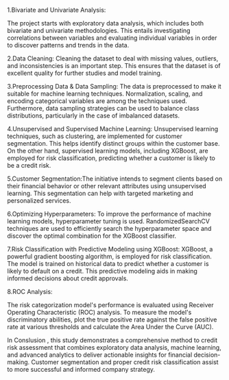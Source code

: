 
1.Bivariate and Univariate Analysis:

The project starts with exploratory data analysis, which includes both bivariate and univariate methodologies. This entails investigating correlations between variables and evaluating individual variables in order to discover patterns and trends in the data.

2.Data Cleaning:
Cleaning the dataset to deal with missing values, outliers, and inconsistencies is an important step. This ensures that the dataset is of excellent quality for further studies and model training.



3.Preprocessing Data & Data Sampling:
The data is preprocessed to make it suitable for machine learning techniques. Normalization, scaling, and encoding categorical variables are among the techniques used. Furthermore, data sampling strategies can be used to balance class distributions, particularly in the case of imbalanced datasets.


4.Unsupervised and Supervised Machine Learning:
Unsupervised learning techniques, such as clustering, are implemented for customer segmentation. This helps identify distinct groups within the customer base. On the other hand, supervised learning models, including XGBoost, are employed for risk classification, predicting whether a customer is likely to be a credit risk.

5.Customer Segmentation:The initiative intends to segment clients based on their financial behavior or other relevant attributes using unsupervised learning. This segmentation can help with targeted marketing and personalized services.


6.Optimizing Hyperparameters: To improve the performance of machine learning models, hyperparameter tuning is used. RandomizedSearchCV techniques are used to efficiently search the hyperparameter space and discover the optimal combination for the XGBoost classifier.



7.Risk Classification with Predictive Modeling using XGBoost:
XGBoost, a powerful gradient boosting algorithm, is employed for risk classification. The model is trained on historical data to predict whether a customer is likely to default on a credit. This predictive modeling aids in making informed decisions about credit approvals.

8.ROC Analysis:


The risk categorization model's performance is evaluated using Receiver Operating Characteristic (ROC) analysis. To measure the model's discriminatory abilities, plot the true positive rate against the false positive rate at various thresholds and calculate the Area Under the Curve (AUC).


In Conslusion , this study demonstrates a comprehensive method to credit risk assessment that combines exploratory data analysis, machine learning, and advanced analytics to deliver actionable insights for financial decision-making. Customer segmentation and proper credit risk classification assist to more successful and informed company strategy.




